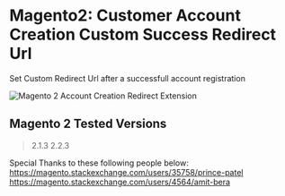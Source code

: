 # Magento2: Customer Account Creation Custom Success Redirect Url
Set Custom Redirect Url after a successfull account registration

![Magento 2 Account Creation Redirect Extension](http://prntscr.com/ka7rmo)


## Magento 2 Tested Versions
> 2.1.3
> 2.2.3


Special Thanks to these following people below:
https://magento.stackexchange.com/users/35758/prince-patel <br/>
https://magento.stackexchange.com/users/4564/amit-bera
